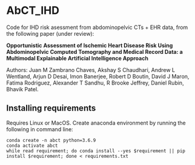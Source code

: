 # AbCT_IHD
Code for IHD risk asessment from abdominopelvic CTs + EHR data, from the following paper (under review):

**Opportunistic Assessment of Ischemic Heart Disease Risk Using Abdominopelvic Computed Tomography and Medical Record Data: a Multimodal Explainable Artificial Intelligence Approach**

Authors: Juan M Zambrano Chaves, Akshay S Chaudhari, Andrew L Wentland, Arjun D Desai, Imon Banerjee, Robert D Boutin, David J Maron, Fatima Rodriguez, Alexander T Sandhu, R Brooke Jeffrey, Daniel Rubin, Bhavik Patel.




## Installing requirements
Requires Linux or MacOS. Create anaconda environment by running the following in command line:
```
conda create -n abct python=3.6.9
conda activate abct
while read requirement; do conda install --yes $requirement || pip install $requirement; done < requirements.txt
```

